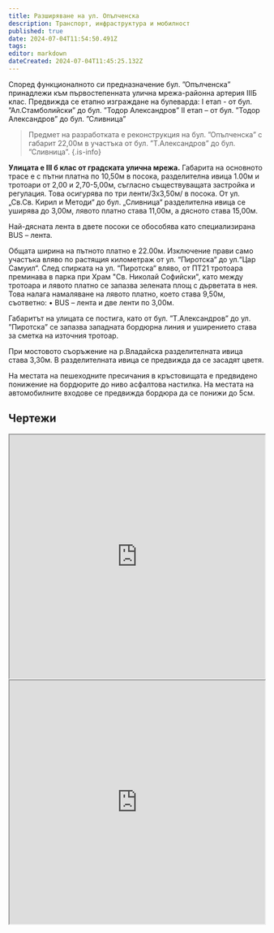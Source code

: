 ```yaml
---
title: Разширяване на ул. Опълченска
description: Транспорт, инфраструктура и мобилност
published: true
date: 2024-07-04T11:54:50.491Z
tags: 
editor: markdown
dateCreated: 2024-07-04T11:45:25.132Z
---
```


Според функционалното си предназначение бул. ”Опълченска” принадлежи към първостепенната улична мрежа-районна артерия ІІІБ клас. Предвижда се етапно изграждане на булеварда:
          І етап - от бул. ”Ал.Стамболийски” до бул. ”Тодор Александров”
          ІІ етап – от бул. ”Тодор Александров” до бул. ”Сливница”  
   
   
> Предмет на разработката е реконструкция на бул. ”Опълченска” с габарит 22,00м в участъка от бул. ”Т.Александров” до бул. ”Сливница”. 
{.is-info}


**Улицата е III б клас от градската улична мрежа.**
Габарита на основното трасе е с пътни платна по 10,50м в посока, разделителна ивица 1.00м и тротоари от 2,00 и 2,70-5,00м, съгласно съществуващата застройка и регулация. Това осигурява по три ленти/3х3,50м/ в посока. От ул. „Св.Св. Кирил и Методи“ до бул. „Сливница“ разделителна ивица се уширява до 3,00м, лявото платно става 11,00м, а дясното става 15,00м.

Най-дясната лента в двете посоки се обособява като специализирана BUS – лента.

Общата ширина на пътното платно е 22.00м. Изключение прави само участъка вляво по растящия километраж от ул. “Пиротска“ до ул.“Цар Самуил“.
          След спирката на ул. “Пиротска“ вляво, от ПТ21 тротоара преминава в парка при Храм "Св. Николай Софийски", като между тротоара и лявото платно се запазва зелената площ с дърветата в нея. Това налага намаляване на лявото платно, което става 9,50м, съответно:
•	BUS – лента и две ленти по 3,00м.

Габаритът на улицата се постига, като от бул. ”Т.Александров” до ул. ”Пиротска” се запазва западната бордюрна линия и уширението става за сметка на източния тротоар. 

При мостовото съоръжение на р.Владайска разделителната ивица става 3,30м. В разделителната ивица се предвижда да се засадят цветя.

На местата на пешеходните пресичания в кръстовищата е предвидено понижение на бордюрите до ниво асфалтова настилка. На местата на автомобилните входове се предвижда бордюра да се понижи до 5см. 

## Чертежи
<iframe src="https://drive.google.com/file/d/10K1vlGSq1C2F4bUKR1siL_pBbqYArDzY/preview" width="100%" height="480"></iframe>

<iframe src="https://drive.google.com/file/d/1zbXD3Kih4jGWd-iovAd2VtuxXb7pXxgL/preview" width="100%" height="480"></iframe>
